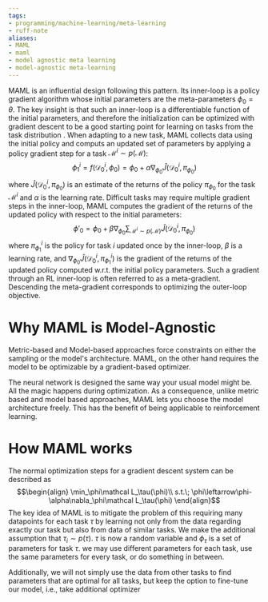 ```yaml
---
tags:
- programming/machine-learning/meta-learning
- ruff-note
aliases:
- MAML
- maml
- model agnostic meta learning
- model-agnostic meta-learning
---
```

MAML is an influential design following this pattern. Its inner-loop is a policy gradient algorithm whose initial parameters are the meta-parameters $\phi_0=\theta$. The key insight is that such an inner-loop is a differentiable function of the initial parameters, and therefore the initialization can be optimized with gradient descent to be a good starting point for learning on tasks from the task distribution . When adapting to a new task, MAML collects data using the initial policy and computs an updated set of parameters by applying a policy gradient step for a task $\mathcal M^i \sim p(\mathcal M)$:
$$\phi^i_1=f(\mathcal D^i_0,\phi_0)=\phi_0+\alpha\nabla_{\phi_0}\hat J(\mathcal D ^i_0,\pi_{\phi_0})$$
where $\hat J(\mathcal D ^i_0,\pi_{\phi_0})$ is an estimate of the returns of the policy $\pi_{\phi_0}$ for the task $\mathcal M^i$  and $\alpha$ is the learning rate. Difficult tasks may require multiple gradient steps in the inner-loop, MAML computes the gradient of the returns of the updated policy with respect to the initial parameters:
$$\phi'_0=\phi_0+\beta\nabla_{\phi_0}\sum_{\mathcal M^i\sim p(\mathcal M)} \hat J(\mathcal D ^i_0,\pi_{\phi_0})$$
where $\pi ^i_{\phi_1}$ is the policy for task $i$ updated once by the inner-loop, $\beta$ is a learning rate, and $\nabla_{\phi_0}\hat J(\mathcal D ^i_0,\pi^i_{\phi_1})$  is the gradient of the returns of the updated policy computed w.r.t. the initial policy parameters. Such a gradient through an RL inner-loop is often referred to as a meta-gradient. Descending the meta-gradient corresponds to optimizing the outer-loop objective.

# Why MAML is Model-Agnostic
Metric-based and Model-based approaches force constraints on either the sampling or the model's architecture. MAML, on the other hand requires the model to be optimizable by a gradient-based optimizer. 

The neural network is designed the same way your usual model might be. All the magic happens during optimization. As a consequence, unlike metric based and model based approaches, MAML lets you choose the model architecture freely. This has the benefit of being applicable to reinforcement learning.

# How MAML works
The normal optimization steps for a gradient descent system can be described as 
$$\begin{align}
\min_\phi\mathcal L_\tau(\phi)\\
s.t.\; \phi\leftarrow\phi-\alpha\nabla_\phi\mathcal L_\tau(\phi)
\end{align}$$
The key idea of MAML is to mitigate the problem of this requiring many datapoints for each task $\tau$ by learning not only from the data regarding exactly our task but also from data of similar tasks. We make the additional assumption that $\tau_i\sim p(\tau)$. $\tau$ is now a random variable and $\phi_\tau$ is a set of parameters for task $\tau$. we may use different parameters for each task, use the same parameters for every task, or do something in between.

Additionally, we will not simply use the data from other tasks to find parameters that are optimal for all tasks, but keep the option to fine-tune our model, i.e., take additional optimizer
